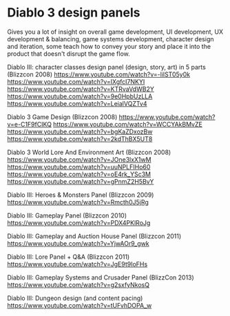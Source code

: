 # Diablo 3 design panels

Gives you a lot of insight on overall game development, UI development, UX development & balancing, game systems development, character design and iteration, some teach how to convey your story and place it into the product that doesn't disrupt the game flow.

Diablo III: character classes design panel (design, story, art) in 5 parts (Blizzcon 2008)
https://www.youtube.com/watch?v=-lilST05y0k
https://www.youtube.com/watch?v=IXgfcI7NKYI
https://www.youtube.com/watch?v=KTRvaVdWB2Y
https://www.youtube.com/watch?v=9e0HpbUzLLA
https://www.youtube.com/watch?v=LeialVQZTv4

Diablo 3 Game Design (Blizzcon 2008)
https://www.youtube.com/watch?v=e-C1F9fCIKQ
https://www.youtube.com/watch?v=WCCYAkBMvZE
https://www.youtube.com/watch?v=bgKaZDxozBw
https://www.youtube.com/watch?v=2kdThBX5UT8

Diablo 3 World Lore And Environment Art (Blizzcon 2008)
https://www.youtube.com/watch?v=JOne3lxX1wM
https://www.youtube.com/watch?v=uuNPLFIHo60
https://www.youtube.com/watch?v=oE4rk_YSc3M
https://www.youtube.com/watch?v=gPnmZ2H5BvY

Diablo III: Heroes & Monsters Panel (Blizzcon 2009)
https://www.youtube.com/watch?v=Rmcth0J5jRg

Diablo III: Gameplay Panel (Blizzcon 2010)
https://www.youtube.com/watch?v=PDX4PKlRoJg

Diablo III: Gameplay and Auction House Panel (Blizzcon 2011)
https://www.youtube.com/watch?v=YjwAOr9_gwk

Diablo III: Lore Panel + Q&A (Blizzcon 2011)
https://www.youtube.com/watch?v=JgE9t9IoFHs

Diablo III: Gameplay Systems and Crusader Panel (BlizzCon 2013)
https://www.youtube.com/watch?v=g2sxfyNkosQ

Diablo III: Dungeon design (and content pacing)
https://www.youtube.com/watch?v=tUFvhDOPA_w
